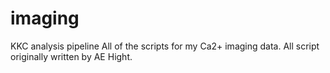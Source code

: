 # imaging
KKC analysis pipeline 
All of the scripts for my Ca2+ imaging data. All script originally written by AE Hight. 
